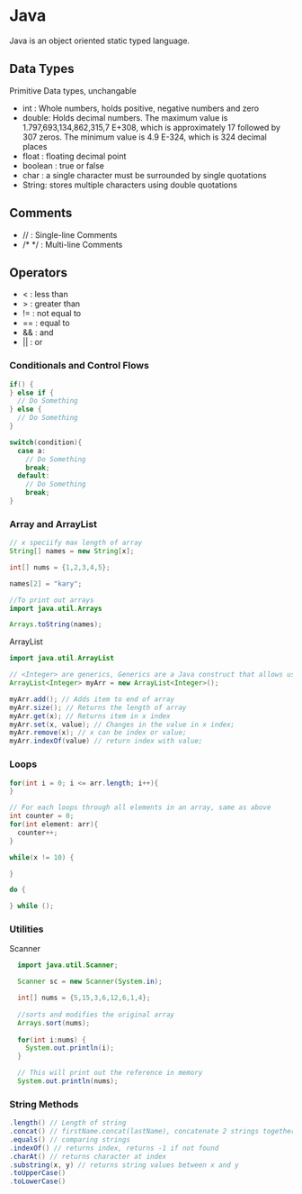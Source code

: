 # Java

Java is an object oriented static typed language.

## Data Types
Primitive Data types, unchangable
- int : Whole numbers, holds positive, negative numbers and zero
- double: Holds decimal numbers. The maximum value is 1.797,693,134,862,315,7 E+308, which is approximately 17 followed by 307 zeros. The minimum value is 4.9 E-324, which is 324 decimal places
- float : floating decimal point
- boolean : true or false
- char : a single character must be surrounded by single quotations
- String: stores multiple characters using double quotations

## Comments
- // : Single-line Comments
- /* */ : Multi-line Comments

## Operators
- < : less than
- \> : greater than
- != : not equal to
- == : equal to
- && : and
- || : or

### Conditionals and Control Flows

```Java
if() {
} else if {
  // Do Something
} else {
  // Do Something
}

switch(condition){
  case a:
    // Do Something
    break;
  default:
    // Do Something
    break;
}
```

### Array and ArrayList
```Java
// x speciify max length of array
String[] names = new String[x];

int[] nums = {1,2,3,4,5};

names[2] = "kary";
```


```Java
//To print out arrays
import java.util.Arrays

Arrays.toString(names);
```
ArrayList

```Java
import java.util.ArrayList

// <Integer> are generics, Generics are a Java construct that allows us to define classes and objects as parameters of an ArrayList
ArrayList<Integer> myArr = new ArrayList<Integer>();

myArr.add(); // Adds item to end of array
myArr.size(); // Returns the length of array
myArr.get(x); // Returns item in x index
myArr.set(x, value); // Changes in the value in x index;
myArr.remove(x); // x can be index or value;
myArr.indexOf(value) // return index with value;
```

### Loops
```Java
for(int i = 0; i <= arr.length; i++){
}

// For each loops through all elements in an array, same as above
int counter = 0;
for(int element: arr){
  counter++;
}

while(x != 10) {

}

do {

} while ();
```

### Utilities

Scanner
```Java
  import java.util.Scanner;

  Scanner sc = new Scanner(System.in);
```

```Java
  int[] nums = {5,15,3,6,12,6,1,4};
  
  //sorts and modifies the original array
  Arrays.sort(nums);
  
  for(int i:nums) {
    System.out.println(i);
  }

  // This will print out the reference in memory
  System.out.println(nums);
```

### String Methods

```Java
.length() // Length of string
.concat() // firstName.concat(lastName), concatenate 2 strings together
.equals() // comparing strings
.indexOf() // returns index, returns -1 if not found
.charAt() // returns character at index
.substring(x, y) // returns string values between x and y
.toUpperCase()
.toLowerCase()
```
